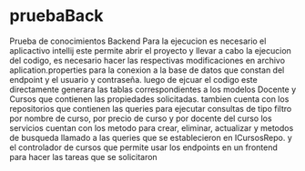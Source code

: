 # pruebaBack
Prueba de conocimientos Backend
Para la ejecucion es necesario el aplicactivo intellij este permite abrir el proyecto y llevar a cabo la ejecucion del codigo,
es necesario hacer las respectivas modificaciones en archivo aplication.properties para la conexion a la base de datos que constan del endpoint y el usuario y contraseña. luego de ejcuar el codigo este directamente generara las tablas correspondientes a los modelos Docente y Cursos que contienen las propiedades solicitadas.
 tambien cuenta con los repositorios que contienen las queries para ejecutar consultas de tipo filtro por nombre de curso, por precio de curso y por docente del curso
 los servicios cuentan con los metodo para crear, eliminar, actualizar y metodos de busqueda llamado a las queries que se establecieron en ICursosRepo.
 y el controlador de cursos que permite usar los endpoints en un frontend para hacer las tareas que se solicitaron

